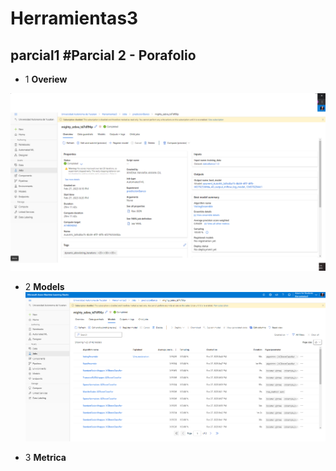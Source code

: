 # Herramientas3
parcial1
#Parcial 2 - Porafolio
----

- 1 **Overiew**<br>

![overiew](https://github.com/XimenaAmay123/Herramientas3/blob/main/Overview.png)

- 2 **Models**<br>
![models](https://github.com/XimenaAmay123/Herramientas3/blob/main/Models.png)


- 3 **Metrica**<br>

